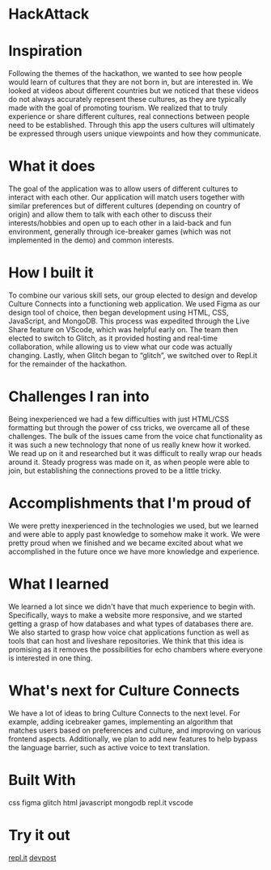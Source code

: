 # HackAttack

# Inspiration
Following the themes of the hackathon, we wanted to see how people would learn of cultures that they are not born in, but are interested in. We looked at videos about different countries but we noticed that these videos do not always accurately represent these cultures, as they are typically made with the goal of promoting tourism. We realized that to truly experience or share different cultures, real connections between people need to be established. Through this app the users cultures will ultimately be expressed through users unique viewpoints and how they communicate.

# What it does
The goal of the application was to allow users of different cultures to interact with each other. Our application will match users together with similar preferences but of different cultures (depending on country of origin) and allow them to talk with each other to discuss their interests/hobbies and open up to each other in a laid-back and fun environment, generally through ice-breaker games (which was not implemented in the demo) and common interests.

# How I built it
To combine our various skill sets, our group elected to design and develop Culture Connects into a functioning web application. We used Figma as our design tool of choice, then began development using HTML, CSS, JavaScript, and MongoDB. This process was expedited through the Live Share feature on VScode, which was helpful early on. The team then elected to switch to Glitch, as it provided hosting and real-time collaboration, while allowing us to view what our code was actually changing. Lastly, when Glitch began to “glitch”, we switched over to Repl.it for the remainder of the hackathon.

# Challenges I ran into
Being inexperienced we had a few difficulties with just HTML/CSS formatting but through the power of css tricks, we overcame all of these challenges. The bulk of the issues came from the voice chat functionality as it was such a new technology that none of us really knew how it worked. We read up on it and researched but it was difficult to really wrap our heads around it. Steady progress was made on it, as when people were able to join, but establishing the connections proved to be a little tricky.

# Accomplishments that I'm proud of
We were pretty inexperienced in the technologies we used, but we learned and were able to apply past knowledge to somehow make it work. We were pretty proud when we finished and we became excited about what we accomplished in the future once we have more knowledge and experience.

# What I learned
We learned a lot since we didn't have that much experience to begin with. Specifically, ways to make a website more responsive, and we started getting a grasp of how databases and what types of databases there are. We also started to grasp how voice chat applications function as well as tools that can host and liveshare repositories. We think that this idea is promising as it removes the possibilities for echo chambers where everyone is interested in one thing.

# What's next for Culture Connects
We have a lot of ideas to bring Culture Connects to the next level. For example, adding icebreaker games, implementing an algorithm that matches users based on preferences and culture, and improving on various frontend aspects. Additionally, we plan to add new features to help bypass the language barrier, such as active voice to text translation.

# Built With
css
figma
glitch
html
javascript
mongodb
repl.it
vscode

# Try it out
[repl.it](https://repl.it/@shivamsh/HackAttack#index.js)
[devpost](https://devpost.com/software/culture-connects)
